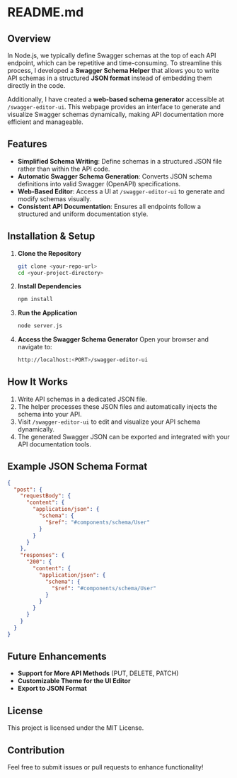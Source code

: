 # README.md

## Overview
In Node.js, we typically define Swagger schemas at the top of each API endpoint, which can be repetitive and time-consuming. To streamline this process, I developed a **Swagger Schema Helper** that allows you to write API schemas in a structured **JSON format** instead of embedding them directly in the code. 

Additionally, I have created a **web-based schema generator** accessible at `/swagger-editor-ui`. This webpage provides an interface to generate and visualize Swagger schemas dynamically, making API documentation more efficient and manageable.

## Features
- **Simplified Schema Writing**: Define schemas in a structured JSON file rather than within the API code.
- **Automatic Swagger Schema Generation**: Converts JSON schema definitions into valid Swagger (OpenAPI) specifications.
- **Web-Based Editor**: Access a UI at `/swagger-editor-ui` to generate and modify schemas visually.
- **Consistent API Documentation**: Ensures all endpoints follow a structured and uniform documentation style.

## Installation & Setup

1. **Clone the Repository**
   ```sh
   git clone <your-repo-url>
   cd <your-project-directory>
   ```

2. **Install Dependencies**
   ```sh
   npm install
   ```

3. **Run the Application**
   ```sh
   node server.js
   ```

4. **Access the Swagger Schema Generator**
   Open your browser and navigate to:
   ```sh
   http://localhost:<PORT>/swagger-editor-ui
   ```

## How It Works
1. Write API schemas in a dedicated JSON file.
2. The helper processes these JSON files and automatically injects the schema into your API.
3. Visit `/swagger-editor-ui` to edit and visualize your API schema dynamically.
4. The generated Swagger JSON can be exported and integrated with your API documentation tools.

## Example JSON Schema Format
```json
{
  "post": {
    "requestBody": {
      "content": {
        "application/json": {
          "schema": {
            "$ref": "#components/schema/User"
          }
        }
      }
    },
    "responses": {
      "200": {
        "content": {
          "application/json": {
            "schema": {
              "$ref": "#components/schema/User"
            }
          }
        }
      }
    }
  }
}
```

## Future Enhancements
- **Support for More API Methods** (PUT, DELETE, PATCH)
- **Customizable Theme for the UI Editor**
- **Export to JSON Format**

## License
This project is licensed under the MIT License.

## Contribution
Feel free to submit issues or pull requests to enhance functionality!

